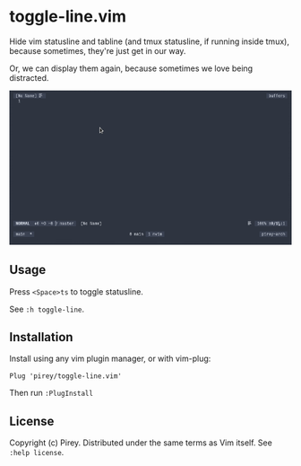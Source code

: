 # toggle-line.vim

Hide vim statusline and tabline (and tmux statusline, if running inside tmux), because sometimes, they're just get in our way.

Or, we can display them again, because sometimes we love being distracted.

![](demo.gif)

## Usage

Press `<Space>ts` to toggle statusline.

See `:h toggle-line`.

## Installation

Install using any vim plugin manager, or with vim-plug:

    Plug 'pirey/toggle-line.vim'

Then run `:PlugInstall`

## License

Copyright (c) Pirey.  Distributed under the same terms as Vim itself.
See `:help license`.
